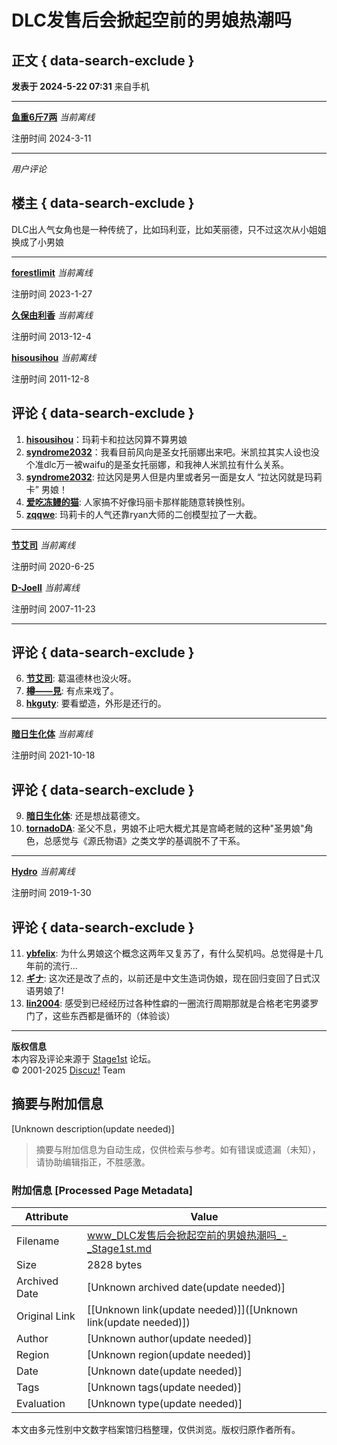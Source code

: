 # DLC发售后会掀起空前的男娘热潮吗

## 正文 { data-search-exclude }


**发表于 2024-5-22 07:31** 来自手机

---

**[鱼重6斤7两](space-uid-571866.html)** _当前离线_

注册时间 2024-3-11

---

_用户评论_

## 楼主 { data-search-exclude }

DLC出人气女角也是一种传统了，比如玛利亚，比如芙丽德，只不过这次从小姐姐换成了小男娘

---

**[forestlimit](space-uid-564102.html)** _当前离线_

注册时间 2023-1-27

**[久保由利香](space-uid-374119.html)** _当前离线_

注册时间 2013-12-4

**[hisousihou](space-uid-218548.html)** _当前离线_

注册时间 2011-12-8

## 评论 { data-search-exclude }

1. **[hisousihou](space-uid-218548.html)**：玛莉卡和拉达冈算不算男娘
2. **[syndrome2032](space-uid-450747.html)**：我看目前风向是圣女托丽娜出来吧。米凯拉其实人设也没个准dlc万一被waifu的是圣女托丽娜，和我神人米凯拉有什么关系。
3. **[syndrome2032](space-uid-450747.html)**: 拉达冈是男人但是内里或者另一面是女人 “拉达冈就是玛莉卡” 男娘！
4. **[爱吃冻鳗的猫](space-uid-460110.html)**: 人家搞不好像玛丽卡那样能随意转换性别。
5. **[zqqwe](space-uid-379628.html)**: 玛莉卡的人气还靠ryan大师的二创模型拉了一大截。

---

**[节艾司](space-uid-531956.html)** _当前离线_

注册时间 2020-6-25

**[D-JoeII](space-uid-91261.html)** _当前离线_

注册时间 2007-11-23

---

## 评论 { data-search-exclude }

6. **[节艾司](space-uid-531956.html)**: 葛温德林也没火呀。
7. **[樽——見](space-uid-571820.html)**: 有点来戏了。
8. **[hkguty](space-uid-450885.html)**: 要看塑造，外形是还行的。

---

**[暗日生化体](space-uid-547793.html)** _当前离线_

注册时间 2021-10-18

## 评论 { data-search-exclude }

9. **[暗日生化体](space-uid-547793.html)**: 还是想战葛德文。
10. **[tornadoDA](space-uid-537206.html)**: 圣父不息，男娘不止吧大概尤其是宫崎老贼的这种"圣男娘"角色，总感觉与《源氏物语》之类文学的基调脱不了干系。

---

**[Hydro](space-uid-511486.html)** _当前离线_

注册时间 2019-1-30

## 评论 { data-search-exclude }

11. **[ybfelix](space-uid-146054.html)**: 为什么男娘这个概念这两年又复苏了，有什么契机吗。总觉得是十几年前的流行...
12. **[ギナ](space-uid-443279.html)**: 这次还是改了点的，以前还是中文生造词伪娘，现在回归变回了日式汉语男娘了! 
13. **[lin2004](space-uid-216798.html)**: 感受到已经经历过各种性癖的一圈流行周期那就是合格老宅男婆罗门了，这些东西都是循环的（体验谈）

---

**版权信息**  
本内容及评论来源于 [Stage1st](https://bbs.saraba1st.com) 论坛。  
© 2001-2025 [Discuz!](https://www.discuz.vip/) Team
<!-- tcd_original_link https://www.saraba1st.com/2b/thread-2184342-1-1.html -->


## 摘要与附加信息

<!-- tcd_abstract -->
[Unknown description(update needed)]
<!-- tcd_abstract_end -->

> 摘要与附加信息为自动生成，仅供检索与参考。如有错误或遗漏（未知），请协助编辑指正，不胜感激。

### 附加信息 [Processed Page Metadata]

| Attribute       | Value                                  |
|-----------------|----------------------------------------|
| Filename        | www_DLC发售后会掀起空前的男娘热潮吗_-_Stage1st.md                             |
| Size            | 2828 bytes                           |
| Archived Date   | [Unknown archived date(update needed)]                             |
| Original Link   | [[Unknown link(update needed)]]([Unknown link(update needed)])                       |
| Author          | [Unknown author(update needed)]                               |
| Region          | [Unknown region(update needed)]                               |
| Date            | [Unknown date(update needed)]                                 |
| Tags            | [Unknown tags(update needed)]                                 |
| Evaluation            | [Unknown type(update needed)]                                 |
<!-- tcd_table_end -->

本文由多元性别中文数字档案馆归档整理，仅供浏览。版权归原作者所有。
